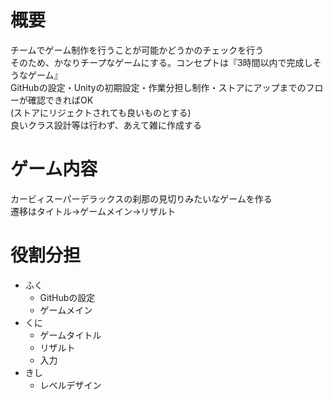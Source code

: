 # 概要
チームでゲーム制作を行うことが可能かどうかのチェックを行う  
そのため、かなりチープなゲームにする。コンセプトは『3時間以内で完成しそうなゲーム』  
GitHubの設定・Unityの初期設定・作業分担し制作・ストアにアップまでのフローが確認できればOK  
(ストアにリジェクトされても良いものとする)  
良いクラス設計等は行わず、あえて雑に作成する

# ゲーム内容
カービィスーパーデラックスの刹那の見切りみたいなゲームを作る  
遷移はタイトル->ゲームメイン->リザルト  

# 役割分担  
- ふく  
    - GitHubの設定
    - ゲームメイン
- くに
    - ゲームタイトル
    - リザルト
    - 入力
- きし
    - レベルデザイン
